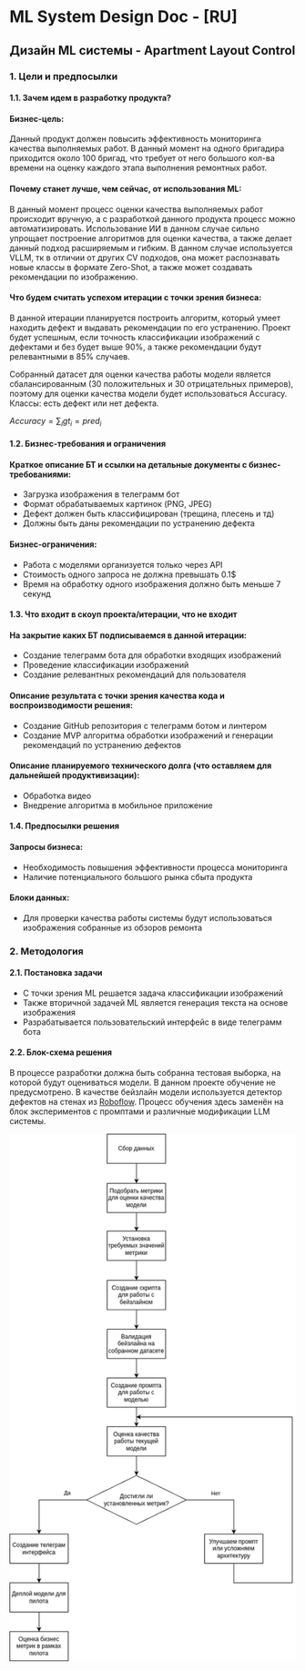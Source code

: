 # ML System Design Doc - [RU]
## Дизайн ML системы - Apartment Layout Control

### 1. Цели и предпосылки 
#### 1.1. Зачем идем в разработку продукта?  

#### Бизнес-цель:
Данный продукт должен повысить эффективность мониторинга качества выполняемых работ. В данный момент на одного бригадира приходится около 100 бригад, что требует от него большого кол-ва времени на оценку каждого этапа выполнения ремонтных работ.

#### Почему станет лучше, чем сейчас, от использования ML:
В данный момент процесс оценки качества выполняемых работ происходит вручную, а с разработкой данного продукта процесс можно автоматизировать. Использование ИИ в данном случае сильно упрощает построение алгоритмов для оценки качества, а также делает данный подход расширяемым и гибким. В данном случае используется VLLM, тк в отличии от других CV подходов, она может распознавать новые классы в формате Zero-Shot, а также может создавать рекомендации по изображению.

#### Что будем считать успехом итерации с точки зрения бизнеса:
В данной итерации планируется построить алгоритм, который умеет находить дефект и выдавать рекомендации по его устранению. Проект будет успешным, если точность классификации изображений с дефектами и без будет выше 90%, а также рекомендации будут релевантными в 85% случаев.

Собранный датасет для оценки качества работы модели является сбалансированным (30 положительных и 30 отрицательных примеров), поэтому для оценки качества модели будет использоваться Accuracy. Классы: есть дефект или нет дефекта.

$Accuracy = \sum_i{gt_i = pred_i}$

#### 1.2. Бизнес-требования и ограничения  

#### Краткое описание БТ и ссылки на детальные документы с бизнес-требованиями:
- Загрузка изображения в телеграмм бот
- Формат обрабатываемых картинок (PNG, JPEG)
- Дефект должен быть классифицирован (трещина, плесень и тд)
- Должны быть даны рекомендации по устранению дефекта

#### Бизнес-ограничения:
- Работа с моделями организуется только через API
- Стоимость одного запроса не должна превышать 0.1$
- Время на обработку одного изображения должно быть меньше 7 секунд


#### 1.3. Что входит в скоуп проекта/итерации, что не входит   

#### На закрытие каких БТ подписываемся в данной итерации:
- Создание телеграмм бота для обработки входящих изображений
- Проведение классификации изображений
- Создание релевантных рекомендаций для пользователя
  
#### Описание результата с точки зрения качества кода и воспроизводимости решения:
- Создание GitHub репозитория с телеграмм ботом и линтером
- Создание MVP алгоритма обработки изображений и генерации рекомендаций по устранению дефектов   

#### Описание планируемого технического долга (что оставляем для дальнейшей продуктивизации):
- Обработка видео
- Внедрение алгоритма в мобильное приложение

#### 1.4. Предпосылки решения  

#### Запросы бизнеса:
- Необходимость повышения эффективности процесса мониторинга
- Наличие потенциального большого рынка сбыта продукта

#### Блоки данных:
- Для проверки качества работы системы будут использоваться изображения собранные из обзоров ремонта

### 2. Методология  

#### 2.1. Постановка задачи  

- С точки зрения ML решается задача классификации изображений
- Также вторичной задачей ML является генерация текста на основе изображения
- Разрабатывается пользовательский интерфейс в виде телеграмм бота

#### 2.2. Блок-схема решения  

В процессе разработки должна быть собранна тестовая выборка, на которой будут оцениваться модели. В данном проекте обучение не предусмотрено. В качестве бейзлайн модели используется детектор дефектов на стенах из [Roboflow](https://universe.roboflow.com/project-ecp30/wall-defect-ogum1/model/1). Процесс обучения здесь заменён на блок экспериментов с промптами и различные модификации LLM системы.

![alt text](../examples/block_scheme_ml_sys.png)  
